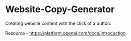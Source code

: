 # Website-Copy-Generator
Creating website content with the click of a button.

Resource - https://platform.openai.com/docs/introduction
